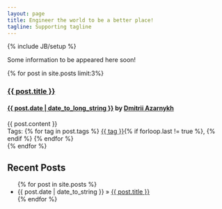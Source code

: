 ```yaml
---
layout: page
title: Engineer the world to be a better place!
tagline: Supporting tagline
---
```

{% include JB/setup %}

Some information to be appeared here soon!

<div id="articles">
{% for post in site.posts limit:3%}
  <article>
    <div class="item">
      <div class="item_details">
        <h3><a href="{{ post.url }}">{{ post.title }}</a></h3>
        <h4><a href="{{ post.url }}" title="{{ post.title }}">{{ post.date | date_to_long_string }}</a> by <a href="http://twitter.com/_azarnyx">Dmitrii Azarnykh</a></h4>
      </div>
      <div class="item_content">
        {{ post.content }}
      </div>
      <div class="item_meta">
        <span class="item_tags">
          Tags: 
          {% for tag in post.tags %}
          <a href="/tags/{{ tag }}.html" title="View posts tagged with &quot;{{ tag }}&quot;">{{ tag }}</a>{% if forloop.last != true %}, {% endif %}
          {% endfor %}
        </span>
      </div>
    </div>
  </article>
{% endfor %}
</div>

## Recent Posts

<ul class="posts">
  {% for post in site.posts %}
    <li><span>{{ post.date | date_to_string }}</span> &raquo; <a href="{{ BASE_PATH }}{{ post.url }}">{{ post.title }}</a></li>
  {% endfor %}
</ul>



